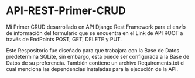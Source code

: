 # API-REST-Primer-CRUD
Mi Primer CRUD desarrollado en API Django Rest Framework para el envío de información del formulario que se encuentra
en el Link de API ROOT a través de EndPoints POST, GET, DELETE y PUT.

Este Respositorio fue diseñado para que trabajara con la Base de Datos predetermina SQLite, sin embargo, esta puede
ser configurada a la Base de Datos de su preferencia. También contiene un archivo Requirements.txt el cual
menciona las dependencias instaladas para la ejecución de la API.
